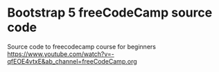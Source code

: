 # Bootstrap 5 freeCodeCamp source code
Source code to freecodecamp course for beginners
https://www.youtube.com/watch?v=-qfEOE4vtxE&ab_channel=freeCodeCamp.org